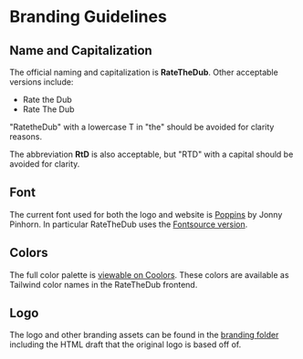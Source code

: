 # Branding Guidelines

## Name and Capitalization

The official naming and capitalization is **RateTheDub**. Other acceptable
versions include:

- Rate the Dub
- Rate The Dub

"RatetheDub" with a lowercase T in "the" should be avoided for clarity reasons.

The abbreviation **RtD** is also acceptable, but "RTD" with a capital should be
avoided for clarity.

## Font

The current font used for both the logo and website is
[Poppins](https://fonts.google.com/specimen/Poppins) by Jonny Pinhorn.
In particular RateTheDub uses the
[Fontsource version](https://www.npmjs.com/package/@fontsource/poppins).

## Colors

The full color palette is
[viewable on Coolors](https://coolors.co/2d3142-bfc0c0-ffffff-ef8354-4f5d75-646f4b-e85f5c).
These colors are available as Tailwind color names in the RateTheDub frontend.

## Logo

The logo and other branding assets can be found in the
[branding folder](../branding/) including the HTML draft that the original logo
is based off of.
